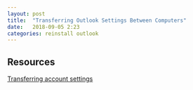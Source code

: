 ```yaml
---
layout: post
title:  "Transferring Outlook Settings Between Computers"
date:   2018-09-05 2:23
categories: reinstall outlook
---
```


## Resources ##

[Transferring account settings](https://social.technet.microsoft.com/Forums/Lync/en-US/697d2579-1554-4ac2-8887-b97e78ba47ea/importing-outlook-2010-mail-account-settings-from-one-copy-of-office-2010-to-another-copy-of-office?forum=officesetupdeployprevious)